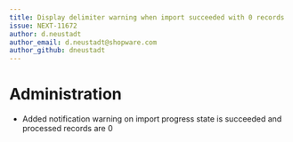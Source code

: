```yaml
---
title: Display delimiter warning when import succeeded with 0 records
issue: NEXT-11672
author: d.neustadt
author_email: d.neustadt@shopware.com 
author_github: dneustadt
---
```

# Administration
* Added notification warning on import progress state is succeeded and processed records are 0
